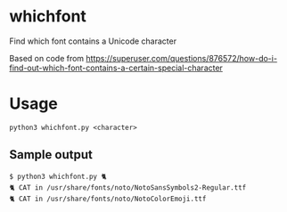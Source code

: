 # whichfont
Find which font contains a Unicode character

Based on code from https://superuser.com/questions/876572/how-do-i-find-out-which-font-contains-a-certain-special-character

# Usage

```
python3 whichfont.py <character>
```

## Sample output

```
$ python3 whichfont.py 🐈
🐈 CAT in /usr/share/fonts/noto/NotoSansSymbols2-Regular.ttf
🐈 CAT in /usr/share/fonts/noto/NotoColorEmoji.ttf
```
